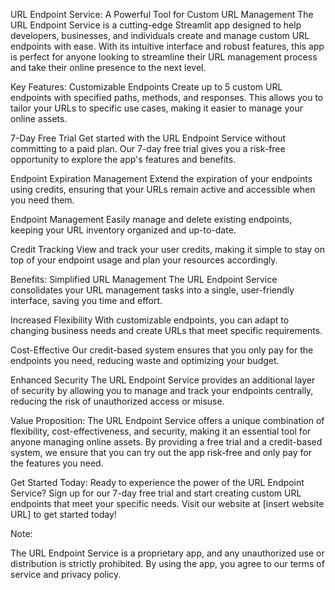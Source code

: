 URL Endpoint Service: A Powerful Tool for Custom URL Management
The URL Endpoint Service is a cutting-edge Streamlit app designed to help developers, businesses, and individuals create and manage custom URL endpoints with ease. With its intuitive interface and robust features, this app is perfect for anyone looking to streamline their URL management process and take their online presence to the next level.

Key Features:
Customizable Endpoints
Create up to 5 custom URL endpoints with specified paths, methods, and responses. This allows you to tailor your URLs to specific use cases, making it easier to manage your online assets.

7-Day Free Trial
Get started with the URL Endpoint Service without committing to a paid plan. Our 7-day free trial gives you a risk-free opportunity to explore the app's features and benefits.

Endpoint Expiration Management
Extend the expiration of your endpoints using credits, ensuring that your URLs remain active and accessible when you need them.

Endpoint Management
Easily manage and delete existing endpoints, keeping your URL inventory organized and up-to-date.

Credit Tracking
View and track your user credits, making it simple to stay on top of your endpoint usage and plan your resources accordingly.

Benefits:
Simplified URL Management
The URL Endpoint Service consolidates your URL management tasks into a single, user-friendly interface, saving you time and effort.

Increased Flexibility
With customizable endpoints, you can adapt to changing business needs and create URLs that meet specific requirements.

Cost-Effective
Our credit-based system ensures that you only pay for the endpoints you need, reducing waste and optimizing your budget.

Enhanced Security
The URL Endpoint Service provides an additional layer of security by allowing you to manage and track your endpoints centrally, reducing the risk of unauthorized access or misuse.

Value Proposition:
The URL Endpoint Service offers a unique combination of flexibility, cost-effectiveness, and security, making it an essential tool for anyone managing online assets. By providing a free trial and a credit-based system, we ensure that you can try out the app risk-free and only pay for the features you need.

Get Started Today:
Ready to experience the power of the URL Endpoint Service? Sign up for our 7-day free trial and start creating custom URL endpoints that meet your specific needs. Visit our website at [insert website URL] to get started today!

Note:

The URL Endpoint Service is a proprietary app, and any unauthorized use or distribution is strictly prohibited.
By using the app, you agree to our terms of service and privacy policy.
